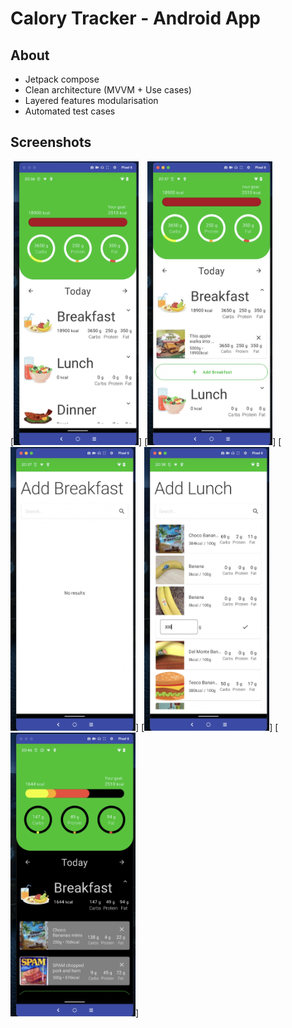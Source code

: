 # Calory Tracker - Android App

## About

- Jetpack compose
- Clean architecture (MVVM + Use cases)
- Layered features modularisation
- Automated test cases

## Screenshots

[<img src="/screenshots/screen1.png" width="200">]
[<img src="/screenshots/screen2.png" width="200">]
[<img src="/screenshots/screen3.png" width="200">]
[<img src="/screenshots/screen4.png" width="200">]
[<img src="/screenshots/screen5.png" width="200">]
